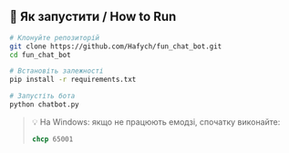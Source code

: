 ## 🚀 Як запустити / How to Run

```bash
# Клонуйте репозиторій
git clone https://github.com/Hafych/fun_chat_bot.git
cd fun_chat_bot

# Встановіть залежності
pip install -r requirements.txt

# Запустіть бота
python chatbot.py
```

> 💡 На Windows: якщо не працюють емодзі, спочатку виконайте:  
> ```cmd
> chcp 65001
> ```